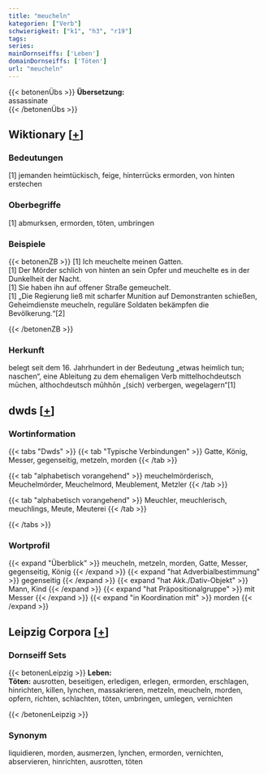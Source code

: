 ```yaml
---
title: "meucheln"
kategorien: ["Verb"]
schwierigkeit: ["k1", "h3", "r19"]
tags:
series:
mainDornseiffs: ['Leben']
domainDornseiffs: ['Töten']
url: "meucheln"
---
```


{{< betonenÜbs >}}
**Übersetzung:**  
assassinate  
{{< /betonenÜbs >}}

## Wiktionary [[+](https://de.wiktionary.org/wiki/meucheln)]

### Bedeutungen
[1] jemanden heimtückisch, feige, hinterrücks ermorden, von hinten erstechen  

### Oberbegriffe
[1] abmurksen, ermorden, töten, umbringen  

### Beispiele
{{< betonenZB >}}
[1] Ich meuchelte meinen Gatten.  
[1] Der Mörder schlich von hinten an sein Opfer und meuchelte es in der Dunkelheit der Nacht.  
[1] Sie haben ihn auf offener Straße gemeuchelt.  
[1] „Die Regierung ließ mit scharfer Munition auf Demonstranten schießen, Geheimdienste meucheln, reguläre Soldaten bekämpfen die Bevölkerung.“[2]  

{{< /betonenZB >}}
### Herkunft
belegt seit dem 16. Jahrhundert in der Bedeutung „etwas heimlich tun; naschen“, eine Ableitung zu dem ehemaligen Verb mittelhochdeutsch mūchen, althochdeutsch mūhhōn „(sich) verbergen, wegelagern“[1]  



## dwds [[+](https://www.dwds.de/wb/meucheln)]

### Wortinformation
{{< tabs "Dwds" >}}
{{< tab "Typische Verbindungen" >}}
Gatte, König, Messer, gegenseitig, metzeln, morden
{{< /tab >}}

{{< tab "alphabetisch vorangehend" >}}
meuchelmörderisch, Meuchelmörder, Meuchelmord, Meublement, Metzler
{{< /tab >}}

{{< tab "alphabetisch vorangehend" >}}
Meuchler, meuchlerisch, meuchlings, Meute, Meuterei
{{< /tab >}}

{{< /tabs >}}

### Wortprofil
{{< expand "Überblick" >}} meucheln, metzeln, morden, Gatte, Messer, gegenseitig, König {{< /expand >}}
{{< expand "hat Adverbialbestimmung" >}} gegenseitig {{< /expand >}}
{{< expand "hat Akk./Dativ-Objekt" >}} Mann, Kind {{< /expand >}}
{{< expand "hat Präpositionalgruppe" >}} mit Messer {{< /expand >}}
{{< expand "in Koordination mit" >}} morden {{< /expand >}}

## Leipzig Corpora [[+](https://corpora.uni-leipzig.de/en/res?word=meucheln&corpusId=deu_newscrawl-public_2018)]

### Dornseiff Sets
{{< betonenLeipzig >}}
**Leben:**  
**Töten:** ausrotten, beseitigen, erledigen, erlegen, ermorden, erschlagen, hinrichten, killen, lynchen, massakrieren, metzeln, meucheln, morden, opfern, richten, schlachten, töten, umbringen, umlegen, vernichten  

{{< /betonenLeipzig >}}

### Synonym
liquidieren, morden, ausmerzen, lynchen, ermorden, vernichten, abservieren, hinrichten, ausrotten, töten

